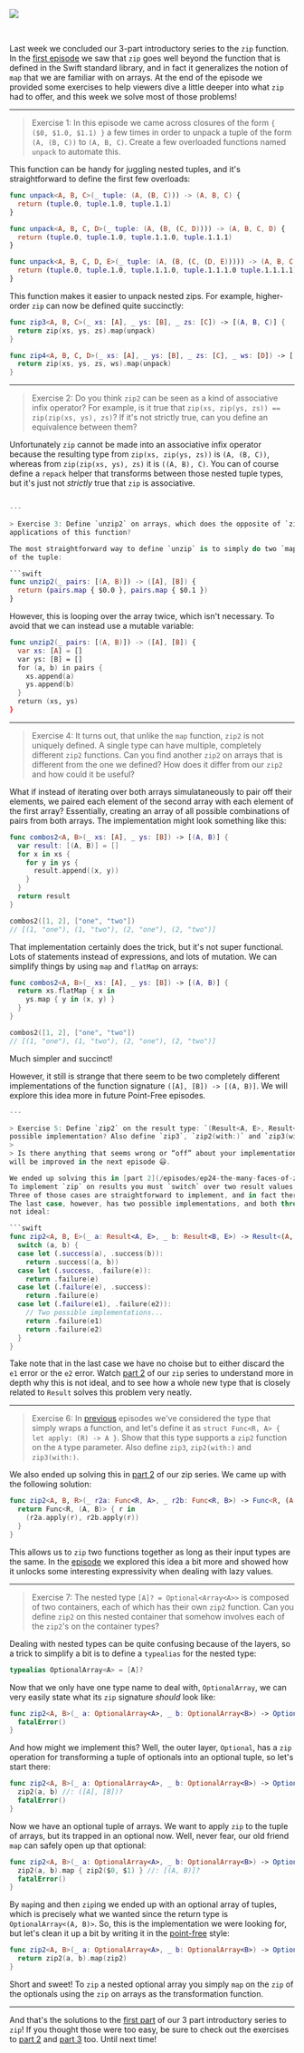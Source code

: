 ![](https://d1iqsrac68iyd8.cloudfront.net/posts/0011-solutions-to-zip-pt1/poster.jpg)

<br>

Last week we concluded our 3-part introductory series to the `zip` function. In the
[first episode](/episodes/ep23-the-many-faces-of-zip-part-1) we saw that `zip` goes well beyond the function
that is defined in the Swift standard library, and in fact it generalizes the notion of `map` that we are
familiar with on arrays. At the end of the episode we provided some exercises to help viewers dive a little
deeper into what `zip` had to offer, and this week we solve most of those problems!

---

> Exercise 1: In this episode we came across closures of the form `{ ($0, $1.0, $1.1) }` a few times in order to unpack a
tuple of the form `(A, (B, C))` to `(A, B, C)`. Create a few overloaded functions named `unpack` to automate
this.

This function can be handy for juggling nested tuples, and it's straightforward to define the first few
overloads:

```swift
func unpack<A, B, C>(_ tuple: (A, (B, C))) -> (A, B, C) {
  return (tuple.0, tuple.1.0, tuple.1.1)
}

func unpack<A, B, C, D>(_ tuple: (A, (B, (C, D)))) -> (A, B, C, D) {
  return (tuple.0, tuple.1.0, tuple.1.1.0, tuple.1.1.1)
}

func unpack<A, B, C, D, E>(_ tuple: (A, (B, (C, (D, E))))) -> (A, B, C, D, E) {
  return (tuple.0, tuple.1.0, tuple.1.1.0, tuple.1.1.1.0 tuple.1.1.1.1)
}
```

This function makes it easier to unpack nested zips. For example, higher-order `zip` can now be defined
quite succinctly:

```swift
func zip3<A, B, C>(_ xs: [A], _ ys: [B], _ zs: [C]) -> [(A, B, C)] {
  return zip(xs, ys, zs).map(unpack)
}

func zip4<A, B, C, D>(_ xs: [A], _ ys: [B], _ zs: [C], _ ws: [D]) -> [(A, B, C, D)] {
  return zip(xs, ys, zs, ws).map(unpack)
}
```

---

> Exercise 2: Do you think `zip2` can be seen as a kind of associative infix operator? For example, is it true that
`zip(xs, zip(ys, zs)) == zip(zip(xs, ys), zs)`? If it's not strictly true, can you define an equivalence
between them?

Unfortunately `zip` cannot be made into an associative infix operator because the resulting type from
`zip(xs, zip(ys, zs))` is `(A, (B, C))`, whereas from `zip(zip(xs, ys), zs)` it is `((A, B), C)`. You
can of course define a `repack` helper that transforms between those nested tuple types, but it's just not
_strictly_ true that `zip` is associative.

```swift

---

> Exercise 3: Define `unzip2` on arrays, which does the opposite of `zip2: ([(A, B)]) -> ([A], [B])`. Can you think of any
applications of this function?

The most straightforward way to define `unzip` is to simply do two `map`s that each projecct onto a component
of the tuple:

```swift
func unzip2(_ pairs: [(A, B)]) -> ([A], [B]) {
  return (pairs.map { $0.0 }, pairs.map { $0.1 })
}
```

However, this is looping over the array twice, which isn't necessary. To avoid that we can instead use a
mutable variable:

```swift
func unzip2(_ pairs: [(A, B)]) -> ([A], [B]) {
  var xs: [A] = []
  var ys: [B] = []
  for (a, b) in pairs {
    xs.append(a)
    ys.append(b)
  }
  return (xs, ys)
}
```

---

> Exercise 4: It turns out, that unlike the `map` function, `zip2` is not uniquely defined. A single type can have multiple,
completely different `zip2` functions. Can you find another `zip2` on arrays that is different from the one
we defined? How does it differ from our `zip2` and how could it be useful?

What if instead of iterating over both arrays simulataneously to pair off their elements, we paired each
element of the second array with each element of the first array? Essentially, creating an array of all
possible combinations of pairs from both arrays. The implementation might look something like this:

```swift
func combos2<A, B>(_ xs: [A], _ ys: [B]) -> [(A, B)] {
  var result: [(A, B)] = []
  for x in xs {
    for y in ys {
      result.append((x, y))
    }
  }
  return result
}

combos2([1, 2], ["one", "two"])
// [(1, "one"), (1, "two"), (2, "one"), (2, "two")]
```

That implementation certainly does the trick, but it's not super functional. Lots of statements instead of
expressions, and lots of mutation. We can simplify things by using `map` and `flatMap` on arrays:

```swift
func combos2<A, B>(_ xs: [A], _ ys: [B]) -> [(A, B)] {
  return xs.flatMap { x in
    ys.map { y in (x, y) }
  }
}

combos2([1, 2], ["one", "two"])
// [(1, "one"), (1, "two"), (2, "one"), (2, "two")]
```

Much simpler and succinct!

However, it still is strange that there seem to be two completely different implementations of the
function signature `([A], [B]) -> [(A, B)]`. We will explore this idea more in future Point-Free episodes.

```swift
---

> Exercise 5: Define `zip2` on the result type: `(Result<A, E>, Result<B, E>) -> Result<(A, B), E>`. Is there more than one
possible implementation? Also define `zip3`, `zip2(with:)` and `zip3(with:)`.
>
> Is there anything that seems wrong or “off” about your implementation? If so, it
will be improved in the next episode 😃.

We ended up solving this in [part 2](/episodes/ep24-the-many-faces-of-zip-part-2) of our zip series.
To implement `zip` on results you must `switch` over two result values, and then handle the four cases.
Three of those cases are straightforward to implement, and in fact there is only one possible implementation.
The last case, however, has two possible implementations, and both throw away some information, which seems
not ideal:

```swift
func zip2<A, B, E>(_ a: Result<A, E>, _ b: Result<B, E>) -> Result<(A, B), E> {
  switch (a, b) {
  case let (.success(a), .success(b)):
    return .success((a, b))
  case let (.success, .failure(e)):
    return .failure(e)
  case let (.failure(e), .success):
    return .failure(e)
  case let (.failure(e1), .failure(e2)):
    // Two possible implementations...
    return .failure(e1)
    return .failure(e2)
  }
}
```

Take note that in the last case we have no choise but to either discard the `e1` error or the `e2` error.
Watch [part 2](/episodes/ep24-the-many-faces-of-zip-part-2) of our `zip` series to understand more in depth
why this is not ideal, and to see how a whole new type that is closely related to `Result` solves this
problem very neatly.

---

> Exercise 6: In [previous](/episodes/ep14-contravariance) episodes we've considered the type that simply wraps a function,
and let's define it as `struct Func<R, A> { let apply: (R) -> A }`. Show that this type supports a `zip2`
function on the `A` type parameter. Also define `zip3`, `zip2(with:)` and `zip3(with:)`.

We also ended up solving this in [part 2](/episodes/ep24-the-many-faces-of-zip-part-2) of our zip series.
We came up with the following solution:

```swift
func zip2<A, B, R>(_ r2a: Func<R, A>, _ r2b: Func<R, B>) -> Func<R, (A, B)> {
  return Func<R, (A, B)> { r in
    (r2a.apply(r), r2b.apply(r))
  }
}
```

This allows us to `zip` two functions together as long as their input types are the same. In the
[episode](/episodes/ep24-the-many-faces-of-zip-part-2) we explored this idea a bit more and showed how it
unlocks some interesting expressivity when dealing with lazy values.

---

> Exercise 7: The nested type `[A]? = Optional<Array<A>>` is composed of two containers, each of which has their own
`zip2` function. Can you define `zip2` on this nested container that somehow involves each of the `zip2`'s
on the container types?

Dealing with nested types can be quite confusing because of the layers, so a trick to simplify a bit is to
define a `typealias` for the nested type:

```swift
typealias OptionalArray<A> = [A]?
```

Now that we only have one type name to deal with, `OptionalArray`, we can very easily state what its `zip`
signature _should_ look like:

```swift
func zip2<A, B>(_ a: OptionalArray<A>, _ b: OptionalArray<B>) -> OptionalArray<(A, B)> {
  fatalError()
}
```

And how might we implement this? Well, the outer layer, `Optional`, has a `zip` operation for transforming
a tuple of optionals into an optional tuple, so let's start there:

```swift
func zip2<A, B>(_ a: OptionalArray<A>, _ b: OptionalArray<B>) -> OptionalArray<(A, B)> {
  zip2(a, b) //: ([A], [B])?
  fatalError()
}
```

Now we have an optional tuple of arrays. We want to apply `zip` to the tuple of arrays, but its trapped
in an optional now. Well, never fear, our old friend `map` can safely open up that optional:

```swift
func zip2<A, B>(_ a: OptionalArray<A>, _ b: OptionalArray<B>) -> OptionalArray<(A, B)> {
  zip2(a, b).map { zip2($0, $1) } //: [(A, B)]?
  fatalError()
}
```

By `map`ing and then `zip`ing we ended up with an optional array of tuples, which is precisely what we wanted
since the return type is `OptionalArray<(A, B)>`. So, this is the implementation we were looking for, but
let's clean it up a bit by writing it in the [point-free](https://en.wikipedia.org/wiki/Tacit_programming)
style:

```swift
func zip2<A, B>(_ a: OptionalArray<A>, _ b: OptionalArray<B>) -> OptionalArray<(A, B)> {
  return zip2(a, b).map(zip2)
}
```

Short and sweet! To `zip` a nested optional array you simply `map` on the `zip` of the optionals using the
`zip` on arrays as the transformation function.

---

And that's the solutions to the [first part](/episodes/ep23-the-many-faces-of-zip-part-1) of our 3 part
introductory series to `zip`! If you thought those were too easy, be sure to check out the exercises to
[part 2](/episodes/ep24-the-many-faces-of-zip-part-2) and
[part 3](/episodes/ep25-the-many-faces-of-zip-part-3) too. Until next time!
